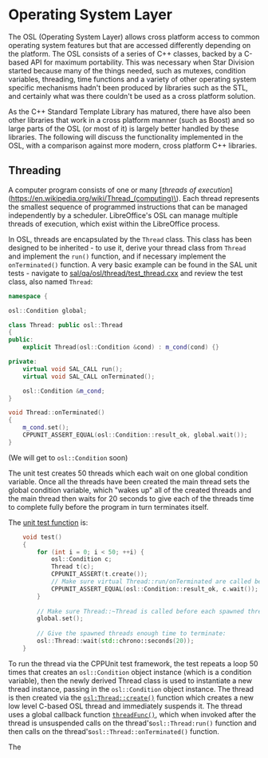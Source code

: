 # Operating System Layer

The OSL \(Operating System Layer\) allows cross platform access to common operating system features but that are accessed differently depending on the platform. The OSL consists of a series of C++ classes, backed by a C-based API for maximum portability. This was necessary when Star Division started because many of the things needed, such as mutexes, condition variables, threading, time functions and a variety of other operating system specific mechanisms hadn't been produced by libraries such as the STL, and certainly what was there couldn't be used as a cross platform solution.

As the C++ Standard Template Library has matured, there have also been other libraries that work in a cross platform manner \(such as Boost\) and so large parts of the OSL \(or most of it\) is largely better handled by these libraries. The following will discuss the functionality implemented in the OSL, with a comparison against more modern, cross platform C++ libraries.

## Threading

A computer program consists of one or many [_threads of execution_](https://en.wikipedia.org/wiki/Thread_(computing)\). Each thread represents the smallest sequence of programmed instructions that can be managed independently by a scheduler. LibreOffice's OSL can manage multiple threads of execution, which exist within the LibreOffice process.

In OSL, threads are encapsulated by the `Thread` class. This class has been designed to be inherited - to use it, derive your thread class from `Thread` and implement the `run()` function, and if necessary implement the `onTerminated()` function. A very basic example can be found in the SAL unit tests - navigate to [sal/qa/osl/thread/test\_thread.cxx](http://opengrok.libreoffice.org/xref/core/sal/qa/osl/thread/test_thread.cxx) and review the test class, also named `Thread`:

```cpp
namespace {

osl::Condition global;

class Thread: public osl::Thread
{
public:
    explicit Thread(osl::Condition &cond) : m_cond(cond) {}

private:
    virtual void SAL_CALL run();
    virtual void SAL_CALL onTerminated();

    osl::Condition &m_cond;
}

void Thread::onTerminated() 
{
    m_cond.set();
    CPPUNIT_ASSERT_EQUAL(osl::Condition::result_ok, global.wait());
}
```

\(We will get to `osl::Condition` soon\)

The unit test creates 50 threads which each wait on one global condition variable. Once all the threads have been created the main thread sets the global condition variable, which "wakes up" all of the created threads and the main thread then waits for 20 seconds to give each of the threads time to complete fully before the program in turn terminates itself.

The [unit test function](http://opengrok.libreoffice.org/xref/core/sal/qa/osl/thread/test_thread.cxx#53) is:

```cpp
    void test() 
    {
        for (int i = 0; i < 50; ++i) {
            osl::Condition c;
            Thread t(c);
            CPPUNIT_ASSERT(t.create());
            // Make sure virtual Thread::run/onTerminated are called before Thread::~Thread:
            CPPUNIT_ASSERT_EQUAL(osl::Condition::result_ok, c.wait());
        }
        
        // Make sure Thread::~Thread is called before each spawned thread terminates:
        global.set();
        
        // Give the spawned threads enough time to terminate:
        osl::Thread::wait(std::chrono::seconds(20));
    }
```

To run the thread via the CPPUnit test framework, the test repeats a loop 50 times that creates an `osl::Condition` object instance \(which is a condition variable\), then the newly derived Thread class is used to instantiate a new thread instance, passing in the `osl::Condition` object instance. The thread is then created via the [`osl:Thread::create()`](http://opengrok.libreoffice.org/xref/core/include/osl/thread.hxx#70) function which creates a new low level C-based OSL thread and immediately suspends it. The thread uses a global callback function [`threadFunc()`](http://opengrok.libreoffice.org/xref/core/include/osl/thread.hxx#threadFunc), which when invoked after the thread is unsuspended calls on the thread's`osl::Thread:run()` function and then calls on the thread's`osl::Thread::onTerminated()` function. 

The 

